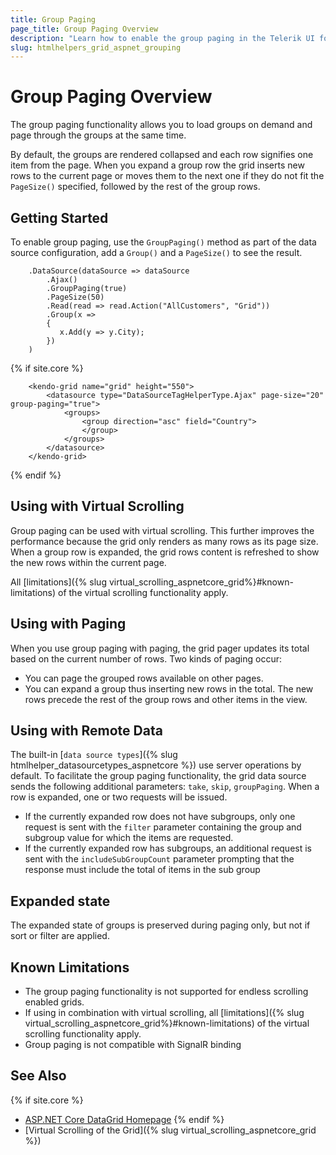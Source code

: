```yaml
---
title: Group Paging
page_title: Group Paging Overview 
description: "Learn how to enable the group paging in the Telerik UI for {{ site.framework }} Grid by Kendo UI and load groups on demand."
slug: htmlhelpers_grid_aspnet_grouping
---
```


# Group Paging Overview

The group paging functionality allows you to load groups on demand and page through the groups at the same time. 

By default, the groups are rendered collapsed and each row signifies one item from the page. When you expand a group row the grid inserts new rows to the current page or moves them to the next one if they do not fit the `PageSize()` specified, followed by the rest of the group rows. 

## Getting Started

To enable group paging, use the `GroupPaging()` method as part of the data source configuration, add a `Group()` and a `PageSize()` to see the result.

```HtmlHelper
    .DataSource(dataSource => dataSource
        .Ajax()
        .GroupPaging(true)
        .PageSize(50)
        .Read(read => read.Action("AllCustomers", "Grid"))
        .Group(x =>
        {
           x.Add(y => y.City);
        })
    )
```  
{% if site.core %}
```TagHelper
    <kendo-grid name="grid" height="550">
        <datasource type="DataSourceTagHelperType.Ajax" page-size="20" group-paging="true">
            <groups>
                <group direction="asc" field="Country">
                </group>
            </groups> 
        </datasource>
    </kendo-grid>
```
{% endif %}

## Using with Virtual Scrolling

Group paging can be used with virtual scrolling. This further improves the performance because the grid only renders as many rows as its page size. When a group row is expanded, the grid rows content is refreshed to show the new rows within the current page. 

All [limitations]({% slug virtual_scrolling_aspnetcore_grid%}#known-limitations) of the virtual scrolling functionality apply.

## Using with Paging

When you use group paging with paging, the grid pager updates its total based on the current number of rows. Two kinds of paging occur:

* You can page the grouped rows available on other pages.
* You can expand a group thus inserting new rows in the total. The new rows precede the rest of the group rows and other items in the view.

## Using with Remote Data

The built-in [`data source types`]({% slug htmlhelper_datasourcetypes_aspnetcore %}) use server operations by default. To facilitate the group paging functionality, the grid data source sends the following additional parameters: `take`, `skip`, `groupPaging`. When a row is expanded, one or two requests will be issued. 

- If the currently expanded row does not have subgroups, only one request is sent with the `filter` parameter containing the group and subgroup value for which the items are requested. 
- If the currently expanded row has subgroups, an additional request is sent with the `includeSubGroupCount` parameter prompting that the response must include the total of items in the sub group

## Expanded state

The expanded state of groups is preserved during paging only, but not if sort or filter are applied.

## Known Limitations

- The group paging functionality is not supported for endless scrolling enabled grids.
- If using in combination with virtual scrolling, all [limitations]({% slug virtual_scrolling_aspnetcore_grid%}#known-limitations) of the virtual scrolling functionality apply.
- Group paging is not compatible with SignalR binding

## See Also

{% if site.core %}
* [ASP.NET Core DataGrid Homepage](https://www.telerik.com/aspnet-core-ui/grid)
{% endif %}
* [Virtual Scrolling of the Grid]({% slug virtual_scrolling_aspnetcore_grid %})
